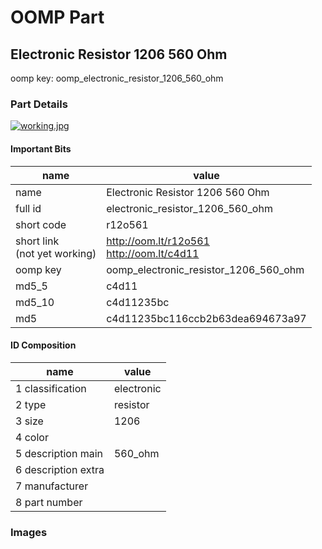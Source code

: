 # OOMP Part  
## Electronic Resistor 1206 560 Ohm  
  
oomp key: oomp_electronic_resistor_1206_560_ohm  
  
### Part Details  
  
[![working.jpg](working_600.jpg)](working.jpg)  
  
#### Important Bits  
| name | value | 
| --- | --- | 
| name | Electronic Resistor 1206 560 Ohm | 
| full id | electronic_resistor_1206_560_ohm | 
| short code | r12o561 | 
| short link<br>(not yet working) | http://oom.lt/r12o561<br>http://oom.lt/c4d11 | 
| oomp key | oomp_electronic_resistor_1206_560_ohm | 
| md5_5 | c4d11 | 
| md5_10 | c4d11235bc | 
| md5 | c4d11235bc116ccb2b63dea694673a97 | 
#### ID Composition  
| name | value | 
| --- | --- | 
| 1 classification | electronic | 
| 2 type | resistor | 
| 3 size | 1206 | 
| 4 color |  | 
| 5 description main | 560_ohm | 
| 6 description extra |  | 
| 7 manufacturer |  | 
| 8 part number |  | 
### Images  

